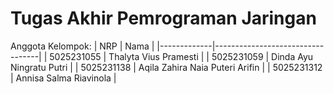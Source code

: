 # Tugas Akhir Pemrograman Jaringan

Anggota Kelompok:
| NRP         | Nama                             |
|-------------|----------------------------------|
| 5025231055  | Thalyta Vius Pramesti            |
| 5025231059  | Dinda Ayu Ningratu Putri         |
| 5025231138  | Aqila Zahira Naia Puteri Arifin  |
| 5025231312  | Annisa Salma Riavinola           |

